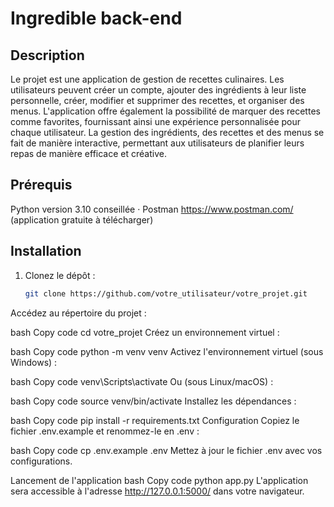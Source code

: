 # Ingredible back-end

## Description
Le projet est une application de gestion de recettes culinaires. 
Les utilisateurs peuvent créer un compte, ajouter des ingrédients à leur liste personnelle, créer, modifier et supprimer des recettes, et organiser des menus. 
L'application offre également la possibilité de marquer des recettes comme favorites, fournissant ainsi une expérience personnalisée pour chaque utilisateur. 
La gestion des ingrédients, des recettes et des menus se fait de manière interactive, permettant aux utilisateurs de planifier leurs repas de manière efficace et créative.

## Prérequis
Python version 3.10 conseillée · Postman https://www.postman.com/ (application gratuite à télécharger)

## Installation

1. Clonez le dépôt :
   ```bash
   git clone https://github.com/votre_utilisateur/votre_projet.git
Accédez au répertoire du projet :

bash
Copy code
cd votre_projet
Créez un environnement virtuel :

bash
Copy code
python -m venv venv
Activez l'environnement virtuel (sous Windows) :

bash
Copy code
venv\Scripts\activate
Ou (sous Linux/macOS) :

bash
Copy code
source venv/bin/activate
Installez les dépendances :

bash
Copy code
pip install -r requirements.txt
Configuration
Copiez le fichier .env.example et renommez-le en .env :

bash
Copy code
cp .env.example .env
Mettez à jour le fichier .env avec vos configurations.

Lancement de l'application
bash
Copy code
python app.py
L'application sera accessible à l'adresse http://127.0.0.1:5000/ dans votre navigateur.
